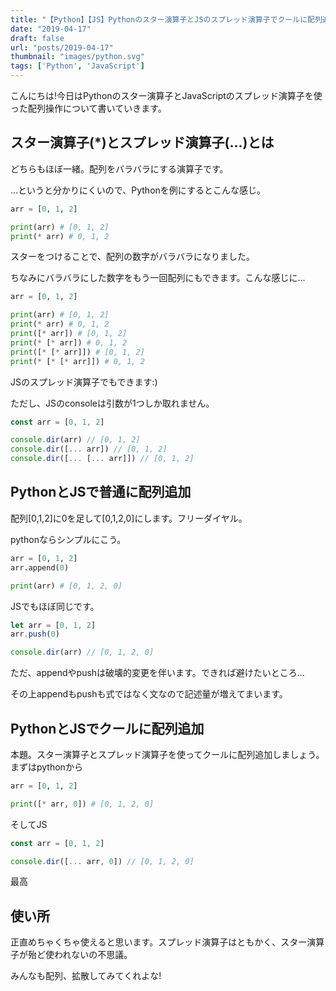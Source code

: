 ```yaml
---
title: "【Python】【JS】Pythonのスター演算子とJSのスプレッド演算子でクールに配列追加"
date: "2019-04-17"
draft: false
url: "posts/2019-04-17"
thumbnail: "images/python.svg"
tags: ['Python', 'JavaScript']
---
```


こんにちは!今日はPythonのスター演算子とJavaScriptのスプレッド演算子を使った配列操作について書いていきます。

## スター演算子(*)とスプレッド演算子(...)とは

どちらもほぼ一緒。配列をバラバラにする演算子です。

...というと分かりにくいので、Pythonを例にするとこんな感じ。
```python
arr = [0, 1, 2]

print(arr) # [0, 1, 2]
print(* arr) # 0, 1, 2

```
スターをつけることで、配列の数字がバラバラになりました。

ちなみにバラバラにした数字をもう一回配列にもできます。こんな感じに...
```python
arr = [0, 1, 2]

print(arr) # [0, 1, 2]
print(* arr) # 0, 1, 2
print([* arr]) # [0, 1, 2]
print(* [* arr]) # 0, 1, 2
print([* [* arr]]) # [0, 1, 2]
print(* [* [* arr]]) # 0, 1, 2

```
JSのスプレッド演算子でもできます:)

ただし、JSのconsoleは引数が1つしか取れません。
```javascript
const arr = [0, 1, 2]

console.dir(arr) // [0, 1, 2]
console.dir([... arr]) // [0, 1, 2]
console.dir([... [... arr]]) // [0, 1, 2]
```

## PythonとJSで普通に配列追加

配列[0,1,2]に0を足して[0,1,2,0]にします。フリーダイヤル。

pythonならシンプルにこう。
```python
arr = [0, 1, 2]
arr.append(0)

print(arr) # [0, 1, 2, 0]

```
JSでもほぼ同じです。
```javascript
let arr = [0, 1, 2]
arr.push(0)

console.dir(arr) // [0, 1, 2, 0]
```

ただ、appendやpushは破壊的変更を伴います。できれば避けたいところ...

その上appendもpushも式ではなく文なので記述量が増えてまいます。

## PythonとJSでクールに配列追加
本題。スター演算子とスプレッド演算子を使ってクールに配列追加しましょう。まずはpythonから

```python
arr = [0, 1, 2]

print([* arr, 0]) # [0, 1, 2, 0]
```
そしてJS


```javascript
const arr = [0, 1, 2]

console.dir([... arr, 0]) // [0, 1, 2, 0]
```
最高

## 使い所
正直めちゃくちゃ使えると思います。スプレッド演算子はともかく、スター演算子が殆ど使われないの不思議。

みんなも配列、拡散してみてくれよな!